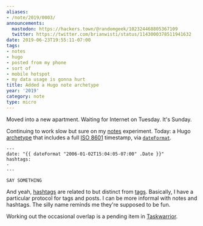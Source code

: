 ```yaml
---
aliases:
- /note/2019/0003/
announcements:
  mastodon: https://hackers.town/@randomgeek/102324468805367109
  twitter: https://twitter.com/brianwisti/status/1143000378511941632
date: 2019-06-23T19:55:11-07:00
tags:
- notes
- hugo
- posted from my phone
- sort of
- mobile hotspot
- my data usage is gonna hurt
title: Added a Hugo note archetype
year: '2019'
category: note
type: micro
---
```


Moved into a new apartment. Waiting for Internet on Tuesday. It's Sunday.

Continuing to work slow but sure on my [notes][] experiment. Today: a Hugo
[archetype][] that includes a full [ISO 8601][] timestamp, via [`dateFormat`][].

[notes]: /note
[archetype]: https://gohugo.io/content-management/archetypes/
[ISO 8601]: https://en.wikipedia.org/wiki/ISO_8601
[`dateFormat`]: https://gohugo.io/functions/dateformat

    ---
    date: "{{ dateFormat "2006-01-02T15:04:05-07:00" .Date }}"
    hashtags:
    -
    ---

    SAY SOMETHING

And yeah, [hashtags][] are related to but distinct from [tags][]. Basically,
I have a particular protocol for tags and posts. I can be more informal
with notes and hashtags. The silly name reminds me they're supposed to be fun.

Working out the occasional overlap is a pending item in [Taskwarrior].

[hashtags]: /hashtags
[tags]: /tags
[Taskwarrior]: /tags/taskwarrior
